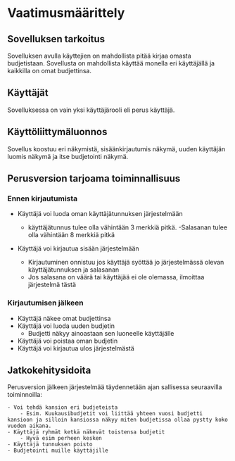# Vaatimusmäärittely

## Sovelluksen tarkoitus

Sovelluksen avulla käyttejien on mahdollista pitää kirjaa omasta budjetistaan.
Sovellusta on mahdollista käyttää monella eri käyttäjällä ja kaikkilla on omat budjettinsa.

## Käyttäjät

Sovelluksessa on vain yksi käyttäjärooli eli perus käyttäjä. 

## Käyttöliittymäluonnos

Sovellus koostuu eri näkymistä, sisäänkirjautumis näkymä, uuden käyttäjän luomis näkymä ja itse budjetointi näkymä.

## Perusversion tarjoama toiminnallisuus

### Ennen kirjautumista

- Käyttäjä voi luoda oman käyttäjätunnuksen järjestelmään
	- käyttäjätunnus tulee olla vähintään 3 merkkiä pitkä.
	-Salasanan tulee olla vähintään 8 merkkiä pitkä

- Käyttäjä voi kirjautua sisään järjestelmään
	- Kirjautuminen onnistuu jos käyttäjä syöttää jo järjestelmässä olevan käyttäjätunnuksen ja salasanan
	- Jos salasana on väärä tai käyttäjää ei ole olemassa, ilmoittaa järjestelmä tästä

### Kirjautumisen jälkeen

- Käyttäjä näkee omat budjettinsa
- Käyttäjä voi luoda uuden budjetin
	- Budjetti näkyy ainoastaan sen luoneelle käyttäjälle
- Käyttäjä voi poistaa oman budjetin
- Käyttäjä voi kirjautua ulos järjestelmästä

 
## Jatkokehitysidoita

Perusversion jälkeen järjestelmää täydennetään ajan sallisessa seuraavilla toiminnoilla:

	- Voi tehdä kansion eri budjeteista
		- Esim. Kuukausibudjetit voi liittää yhteen vuosi budjetti kansioon ja silloin kansiossa näkyy miten budjetissa ollaa pystty koko vuoden aikana.
	- Käyttäjä ryhmät ketkä näkevät toistensa budjetit
		- Hyvä esim perheen kesken
	- Käyttäjä tunnuksen poisto
	- Budjetointi muille käyttäjille
